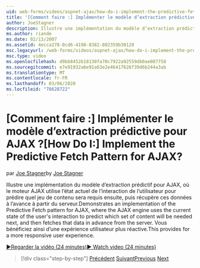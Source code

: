 ```yaml
---
uid: web-forms/videos/aspnet-ajax/how-do-i-implement-the-predictive-fetch-pattern-for-ajax
title: '[Comment faire :] Implémenter le modèle d’extraction prédictive pour AJAX ? | Microsoft Docs'
author: JoeStagner
description: Illustre une implémentation du modèle d’extraction prédictive pour AJAX, où le moteur AJAX utilise l’état actuel de l’interaction de l’utilisateur pour prédire WH...
ms.author: riande
ms.date: 02/13/2007
ms.assetid: 4ecca278-0cd6-4198-8382-802359b30120
msc.legacyurl: /web-forms/videos/aspnet-ajax/how-do-i-implement-the-predictive-fetch-pattern-for-ajax
msc.type: video
ms.openlocfilehash: d9bb8452b18130fa70c7922a92559db0ae007758
ms.sourcegitcommit: e7e91932a6e91a63e2e46417626f39d6b244a3ab
ms.translationtype: MT
ms.contentlocale: fr-FR
ms.lasthandoff: 03/06/2020
ms.locfileid: "78628722"
---
```

# <a name="how-do-i-implement-the-predictive-fetch-pattern-for-ajax"></a><span data-ttu-id="be452-104">[Comment faire :] Implémenter le modèle d’extraction prédictive pour AJAX ?</span><span class="sxs-lookup"><span data-stu-id="be452-104">[How Do I:] Implement the Predictive Fetch Pattern for AJAX?</span></span>

<span data-ttu-id="be452-105">par [Joe Stagner](https://github.com/JoeStagner)</span><span class="sxs-lookup"><span data-stu-id="be452-105">by [Joe Stagner](https://github.com/JoeStagner)</span></span>

<span data-ttu-id="be452-106">Illustre une implémentation du modèle d’extraction prédictif pour AJAX, où le moteur AJAX utilise l’état actuel de l’interaction de l’utilisateur pour prédire quel jeu de contenu sera requis ensuite, puis récupère ces données à l’avance à partir du serveur.</span><span class="sxs-lookup"><span data-stu-id="be452-106">Demonstrates an implementation of the Predictive Fetch pattern for AJAX, where the AJAX engine uses the current state of the user's interaction to predict which set of content will be needed next, and then fetches that data in advance from the server.</span></span> <span data-ttu-id="be452-107">Vous bénéficiez ainsi d’une expérience utilisateur plus réactive.</span><span class="sxs-lookup"><span data-stu-id="be452-107">This provides for a more responsive user experience.</span></span>

[<span data-ttu-id="be452-108">&#9654;Regarder la vidéo (24 minutes)</span><span class="sxs-lookup"><span data-stu-id="be452-108">&#9654; Watch video (24 minutes)</span></span>](https://channel9.msdn.com/Blogs/ASP-NET-Site-Videos/how-do-i-implement-the-predictive-fetch-pattern-for-ajax)

> [!div class="step-by-step"]
> <span data-ttu-id="be452-109">[Précédent](how-do-i-use-the-aspnet-ajax-timer-control.md)
> [Suivant](how-do-i-implement-the-ajax-paging-pattern.md)</span><span class="sxs-lookup"><span data-stu-id="be452-109">[Previous](how-do-i-use-the-aspnet-ajax-timer-control.md)
[Next](how-do-i-implement-the-ajax-paging-pattern.md)</span></span>
